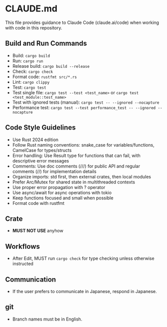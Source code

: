# CLAUDE.md

This file provides guidance to Claude Code (claude.ai/code) when working with code in this repository.

## Build and Run Commands

- Build: `cargo build`
- Run: `cargo run`
- Release build: `cargo build --release`
- Check: `cargo check`
- Format code: `rustfmt src/*.rs`
- Lint: `cargo clippy`
- Test: `cargo test`
- Test single file: `cargo test --test <test_name>` or `cargo test <test_module::test_name>`
- Test with ignored tests (manual): `cargo test -- --ignored --nocapture`
- Performance test: `cargo test --test performance_test -- --ignored --nocapture`

## Code Style Guidelines

- Use Rust 2024 edition
- Follow Rust naming conventions: snake_case for variables/functions, CamelCase for types/structs
- Error handling: Use Result type for functions that can fail, with descriptive error messages
- Comments: Use doc comments (///) for public API and regular comments (//) for implementation details
- Organize imports: std first, then external crates, then local modules
- Prefer Arc/Mutex for shared state in multithreaded contexts
- Use proper error propagation with ? operator
- Use async/await for async operations with tokio
- Keep functions focused and small when possible
- Format code with rustfmt

## Crate

- **MUST NOT USE** anyhow

## Workflows

- After Edit, MUST run `cargo check` for type checking unless otherwise instructed

## Communication

- If the user prefers to communicate in Japanese, respond in Japanese.

## git

- Branch names must be in English.
